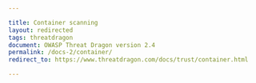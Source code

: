 ```yaml
---

title: Container scanning
layout: redirected
tags: threatdragon
document: OWASP Threat Dragon version 2.4
permalink: /docs-2/container/
redirect_to: https://www.threatdragon.com/docs/trust/container.html

---
```

